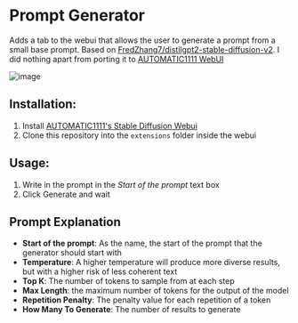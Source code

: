 # Prompt Generator

Adds a tab to the webui that allows the user to generate a prompt from a small base prompt. Based on [FredZhang7/distilgpt2-stable-diffusion-v2](https://huggingface.co/FredZhang7/distilgpt2-stable-diffusion-v2). I did nothing apart from porting it to [AUTOMATIC1111 WebUI](https://github.com/AUTOMATIC1111/stable-diffusion-webui)

![image](https://user-images.githubusercontent.com/8998556/209890919-203463fe-4b25-4ba0-9b29-57b1744dfd0f.png)


## Installation:

1. Install [AUTOMATIC1111's Stable Diffusion Webui](https://github.com/AUTOMATIC1111/stable-diffusion-webui)
2. Clone this repository into the `extensions` folder inside the webui

## Usage:

1. Write in the prompt in the *Start of the prompt* text box
2. Click Generate and wait

## Prompt Explanation 
- **Start of the prompt**: As the name, the start of the prompt that the generator should start with
- **Temperature**: A higher temperature will produce more diverse results, but with a higher risk of less coherent text
- **Top K**: The number of tokens to sample from at each step
- **Max Length**: the maximum number of tokens for the output of the model
- **Repetition Penalty**: The penalty value for each repetition of a token
- **How Many To Generate**: The number of results to generate
